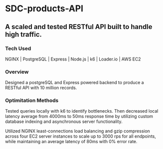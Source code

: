 # SDC-products-API


## A scaled and tested RESTful API built to handle high traffic.





### Tech Used

NGINX | PostgreSQL | Express | Node.js | k6 | Loader.io | AWS EC2 

### Overview
  
Designed a postgreSQL and Express powered backend to produce a RESTful API with 10 million records.

### Optimitation Methods

Tested queries locally with k6 to identify bottlenecks. Then decreased local latency average from 4000ms to 50ms response time by utilizing custom database indexing and asynchronous server functionality.

Utilized NGINX least-connections load balancing and gzip compression across four EC2 server instances to scale up to 3000 rps for all endpoints, while maintaining an average latency of 80ms with 0% error rate.
